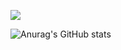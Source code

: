 <a href="버튼을 눌렀을 때 이동할 링크" target="_blank"><img src="https://img.shields.io/badge/뱃지레이블-배경색?style=뱃지모양&logo=로고&logoColor=3DDC84"/></a>

![Anurag's GitHub stats](https://github-readme-stats.vercel.app/api?username=CJWos&show_icons=true&theme=radical)
